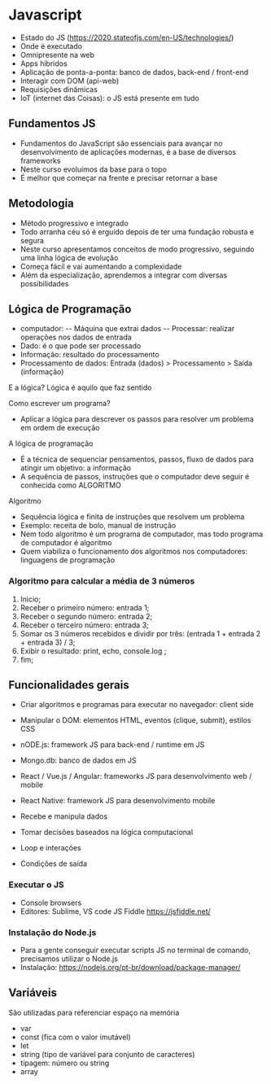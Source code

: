 
# Javascript
- Estado do JS (https://2020.stateofjs.com/en-US/technologies/)
- Onde é executado
- Omnipresente na web
- Apps híbridos
- Aplicação de ponta-a-ponta: banco de dados, back-end / front-end
- Interagir com DOM (api-web)
- Requisições dinâmicas
- IoT (internet das Coisas): o JS está presente em tudo

## Fundamentos JS
- Fundamentos do JavaScript são essenciais para avançar no desenvolvimento de aplicações modernas, é a base de diversos frameworks 
- Neste curso evoluímos da base para o topo
- É melhor que começar na frente e precisar retornar a base

## Metodologia 
- Método progressivo e integrado
- Todo arranha céu só é erguido depois de ter uma fundação robusta e segura
- Neste curso apresentamos conceitos de modo progressivo, seguindo uma linha lógica de evolução
- Começa fácil e vai aumentando a complexidade
- Além da especialização, aprendemos a integrar com diversas possibilidades

## Lógica de Programação
- computador:
-- Máquina que extrai dados
-- Processar: realizar operações nos dados de entrada
- Dado: é o que pode ser processado
- Informação: resultado do processamento 
- Processamento de dados: Entrada (dados) > Processamento > Saída (informação)

E a lógica?
Lógica é aquilo que faz sentido 

Como escrever um programa?
- Aplicar a lógica para descrever os passos para resolver um problema em ordem de execução 

A lógica de programação 
- É a técnica de sequenciar pensamentos, passos, fluxo de dados para atingir um objetivo: a informação
- A sequência de passos, instruções que o computador deve seguir é conhecida como ALGORITMO

Algoritmo
- Sequência lógica e finita de instruções que resolvem um problema
- Exemplo: receita de bolo, manual de instrução 
- Nem todo algoritmo é um programa de computador, mas todo programa de computador é algoritmo
- Quem viabiliza o funcionamento dos algoritmos nos computadores: linguagens de programação

### Algoritmo para calcular a média de 3 números
1. Inicio;
2. Receber o primeiro número: entrada 1;
3. Receber o segundo número: entrada 2;
4. Receber o terceiro número: entrada 3;
5. Somar os 3 números recebidos e dividir por três: (entrada 1 + entrada 2 + entrada 3) / 3;
6. Exibir o resultado: print, echo, console.log ;
7. fim;

## Funcionalidades gerais 
- Criar algoritmos e programas para executar no navegador: client side
- Manipular o DOM: elementos HTML, eventos (clique, submit), estilos CSS
- nODE.js: framework JS para back-end / runtime em JS
- Mongo.db: banco de dados em JS
- React / Vue.js / Angular: frameworks JS para desenvolvimento web / mobile
- React Native: framework JS para desenvolvimento mobile

- Recebe e manipula dados
- Tomar decisões baseados na lógica computacional
- Loop e interações
- Condições de saída

### Executar o JS
- Console browsers
- Editores: Sublime, VS code
JS Fiddle https://jsfiddle.net/

### Instalação do Node.js
- Para a gente conseguir executar scripts JS no terminal de comando, precisamos utilizar o Node.js
- Instalação: https://nodejs.org/pt-br/download/package-manager/

## Variáveis
São utilizadas para referenciar espaço na memória

- var
- const (fica com o valor imutável)
- let
- string (tipo de variável para conjunto de caracteres)
- tipagem: número ou string
- array